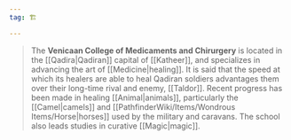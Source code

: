 ```yaml
---
tag: 🏗️

---
```

> The **Venicaan College of Medicaments and Chirurgery** is located in the [[Qadira|Qadiran]] capital of [[Katheer]], and specializes in advancing the art of [[Medicine|healing]]. It is said that the speed at which its healers are able to heal Qadiran soldiers advantages them over their long-time rival and enemy, [[Taldor]]. Recent progress has been made in healing [[Animal|animals]], particularly the [[Camel|camels]] and [[PathfinderWiki/Items/Wondrous Items/Horse|horses]] used by the military and caravans. The school also leads studies in curative [[Magic|magic]].








